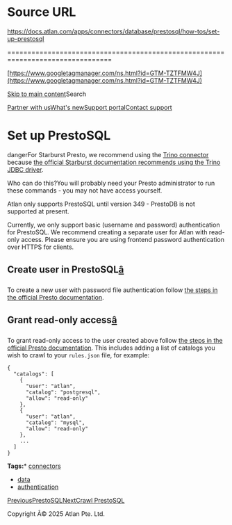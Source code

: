 # Source URL
https://docs.atlan.com/apps/connectors/database/prestosql/how-tos/set-up-prestosql

================================================================================

<!--
canonical: https://docs.atlan.com/apps/connectors/database/prestosql/how-tos/set-up-prestosql
link-alternate: https://docs.atlan.com/apps/connectors/database/prestosql/how-tos/set-up-prestosql
meta-description: Learn about set up prestosql.
meta-docsearch:docusaurus_tag: docs-default-current
meta-docsearch:language: en
meta-docsearch:version: current
meta-docusaurus_locale: en
meta-docusaurus_tag: docs-default-current
meta-docusaurus_version: current
meta-generator: Docusaurus v3.8.1
meta-og-description: Learn about set up prestosql.
meta-og-locale: en
meta-og-title: Set up PrestoSQL | Atlan Documentation
meta-og-url: https://docs.atlan.com/apps/connectors/database/prestosql/how-tos/set-up-prestosql
meta-twitter:card: summary_large_image
meta-viewport: width=device-width,initial-scale=1
title: Set up PrestoSQL | Atlan Documentation
-->

[https://www.googletagmanager.com/ns.html?id=GTM-TZTFMW4J](https://www.googletagmanager.com/ns.html?id=GTM-TZTFMW4J)

[Skip to main content](#__docusaurus_skipToContent_fallback)Search

[Partner with us](https://docs.google.com/forms/d/e/1FAIpQLScuAIhCm2GS7YFstrOjawbP8J7PUmOynQo7wI2yGCcCyEcVSw/viewform)[What's new](https://shipped.atlan.com/)[Support portal](https://atlan.zendesk.com/auth/v2/login/signin?return_to=https%3A%2F%2Fatlan.zendesk.com%2Fhc%2Fen-us&theme=hc&locale=en-us&brand_id=1900000425113&auth_origin=1900000425113%2Cfalse%2Ctrue)[Contact support](/support/submit-request)

Set up PrestoSQL
================

dangerFor Starburst Presto, we recommend using the [Trino connector](/apps/connectors/database/trino/how-tos/set-up-trino) because [the official Starburst documentation recommends using the Trino JDBC driver](https://docs.starburst.io/latest/client/jdbc.html).

Who can do this?You will probably need your Presto administrator to run these commands \- you may not have access yourself.

Atlan only supports PrestoSQL until version 349 \- PrestoDB is not supported at present.

Currently, we only support basic (username and password) authentication for PrestoSQL. We recommend creating a separate user for Atlan with read\-only access. Please ensure you are using frontend password authentication over HTTPS for clients.

Create user in PrestoSQL[â](#create-user-in-prestosql "Direct link to Create user in PrestoSQL")
--------------------------------------------------------------------------------------------------

To create a new user with password file authentication follow [the steps in the official Presto documentation](https://prestodb.io/docs/current/security/password-file.html).

Grant read\-only access[â](#grant-read-only-access "Direct link to Grant read-only access")
---------------------------------------------------------------------------------------------

To grant read\-only access to the user created above follow [the steps in the official Presto documentation](https://prestodb.io/docs/current/security/built-in-system-access-control.html). This includes adding a list of catalogs you wish to crawl to your `rules.json` file, for example:

```
{  
  "catalogs": [  
    {  
      "user": "atlan",  
      "catalog": "postgresql",  
      "allow": "read-only"  
    },  
    {  
      "user": "atlan",  
      "catalog": "mysql",  
      "allow": "read-only"  
    },  
    ...  
  ]  
}  

```
**Tags:*** [connectors](/tags/connectors)
* [data](/tags/data)
* [authentication](/tags/authentication)

[PreviousPrestoSQL](/apps/connectors/database/prestosql)[NextCrawl PrestoSQL](/apps/connectors/database/prestosql/how-tos/crawl-prestosql)

Copyright Â© 2025 Atlan Pte. Ltd.

